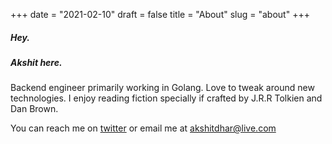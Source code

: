 +++
date = "2021-02-10"
draft = false
title = "About"
slug = "about"
+++

##### Hey. 
##### Akshit here. 

Backend engineer primarily working in Golang. Love to tweak around new technologies. 
I enjoy reading fiction specially if crafted by J.R.R Tolkien and Dan Brown.

You can reach me on [twitter](https://twitter.com/dharakshit) or email me at akshitdhar@live.com